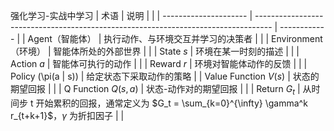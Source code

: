 强化学习-实战中学习
| 术语                    | 说明                                                                                 |              |
| --------------------- | ---------------------------------------------------------------------------------- | ------------ |
| Agent（智能体）            | 执行动作、与环境交互并学习的决策者                                                                  |              |
| Environment（环境）       | 智能体所处的外部世界                                                                         |              |
| State $s$             | 环境在某一时刻的描述                                                                         |              |
| Action $a$            | 智能体可执行的动作                                                                          |              |
| Reward $r$            | 环境对智能体动作的反馈                                                                        |              |
| Policy (\pi(a         | s))                                                                                | 给定状态下采取动作的策略 |
| Value Function $V(s)$ | 状态的期望回报                                                                            |              |
| Q Function $Q(s, a)$  | 状态-动作对的期望回报                                                                        |              |
| Return $G_t$          | 从时间步 t 开始累积的回报，通常定义为 $G_t = \sum_{k=0}^{\infty} \gamma^k r_{t+k+1}$，$\gamma$ 为折扣因子 |              |
